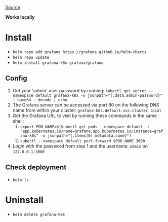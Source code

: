 [Source](https://artifacthub.io/packages/helm/grafana/grafana)

**Works locally**

# Install
- `helm repo add grafana https://grafana.github.io/helm-charts`
- `helm repo update`
- `helm install grafana-k8s grafana/grafana`

## Config

1. Get your 'admin' user password by running: `kubectl get secret --namespace default grafana-k8s -o jsonpath="{.data.admin-password}" | base64 --decode ; echo`
2. The Grafana server can be accessed via port 80 on the following DNS name from within your cluster: `grafana-k8s.default.svc.cluster.local`
3. Get the Grafana URL to visit by running these commands in the same shell:
   1. `export POD_NAME=$(kubectl get pods --namespace default -l "app.kubernetes.io/name=grafana,app.kubernetes.io/instance=grafana-k8s" -o jsonpath="{.items[0].metadata.name}")`
   2. `kubectl --namespace default port-forward $POD_NAME 3000`
4. Login with the password from step 1 and the username: `admin` on `127.0.0.1:3000`

## Check deployment

- `helm ls`

# Uninstall
- `helm delete grafana-k8s`






